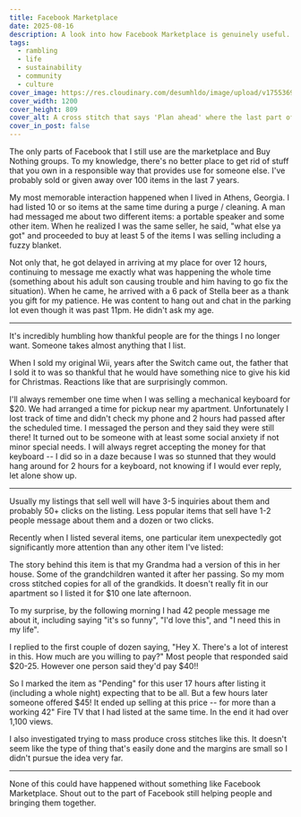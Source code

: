 ```yaml
---
title: Facebook Marketplace
date: 2025-08-16
description: A look into how Facebook Marketplace is genuinely useful.
tags:
  - rambling
  - life
  - sustainability
  - community
  - culture
cover_image: https://res.cloudinary.com/desumhldo/image/upload/v1755369983/plan-ahead_i7fxzk.webp
cover_width: 1200
cover_height: 809
cover_alt: A cross stitch that says 'Plan ahead' where the last part of 'ahead' is scrunched, indicating not enough planning ahead happened to fit all the letters in the space.
cover_in_post: false
---
```


The only parts of Facebook that I still use are the marketplace and Buy Nothing groups. To my knowledge, there's no better place to get rid of stuff that you own in a responsible way that provides use for someone else. I've probably sold or given away over 100 items in the last 7 years.

My most memorable interaction happened when I lived in Athens, Georgia. I had listed 10 or so items at the same time during a purge / cleaning. A man had messaged me about two different items: a portable speaker and some other item. When he realized I was the same seller, he said, "what else ya got" and proceeded to buy at least 5 of the items I was selling including a fuzzy blanket.

<span class="excerpt_marker"></span>

Not only that, he got delayed in arriving at my place for over 12 hours, continuing to message me exactly what was happening the whole time (something about his adult son causing trouble and him having to go fix the situation). When he came, he arrived with a 6 pack of Stella beer as a thank you gift for my patience. He was content to hang out and chat in the parking lot even though it was past 11pm. He didn't ask my age.

<hr/>

It's incredibly humbling how thankful people are for the things I no longer want. Someone takes almost anything that I list.

When I sold my original Wii, years after the Switch came out, the father that I sold it to was so thankful that he would have something nice to give his kid for Christmas. Reactions like that are surprisingly common.

I'll always remember one time when I was selling a mechanical keyboard for $20. We had arranged a time for pickup near my apartment. Unfortunately I lost track of time and didn't check my phone and 2 hours had passed after the scheduled time. I messaged the person and they said they were still there! It turned out to be someone with at least some social anxiety if not minor special needs. I will always regret accepting the money for that keyboard -- I did so in a daze because I was so stunned that they would hang around for 2 hours for a keyboard, not knowing if I would ever reply, let alone show up.

<hr/>

Usually my listings that sell well will have 3-5 inquiries about them and probably 50+ clicks on the listing. Less popular items that sell have 1-2 people message about them and a dozen or two clicks.

Recently when I listed several items, one particular item unexpectedly got significantly more attention than any other item I've listed:

<script>
  import Lightbox from "$lib/components/Lightbox.svelte";
</script>

<Lightbox src="https://res.cloudinary.com/desumhldo/image/upload/v1755369983/plan-ahead_i7fxzk.webp" alt="A cross stitch that says 'Plan ahead' where the last part of 'ahead' is scrunched, indicating not enough planning ahead happened to fit all the letters in the space." width="1200" height="809" />

The story behind this item is that my Grandma had a version of this in her house. Some of the grandchildren wanted it after her passing. So my mom cross stitched copies for all of the grandkids. It doesn't really fit in our apartment so I listed it for $10 one late afternoon.

To my surprise, by the following morning I had 42 people message me about it, including saying "it's so funny", "I'd love this", and "I need this in my life".

I replied to the first couple of dozen saying, "Hey X. There's a lot of interest in this. How much are you willing to pay?" Most people that responded said $20-25. However one person said they'd pay $40!!

So I marked the item as "Pending" for this user 17 hours after listing it (including a whole night) expecting that to be all. But a few hours later someone offered $45! It ended up selling at this price -- for more than a working 42" Fire TV that I had listed at the same time. In the end it had over 1,100 views.

I also investigated trying to mass produce cross stitches like this. It doesn't seem like the type of thing that's easily done and the margins are small so I didn't pursue the idea very far.

<hr/>

None of this could have happened without something like Facebook Marketplace. Shout out to the part of Facebook still helping people and bringing them together.
